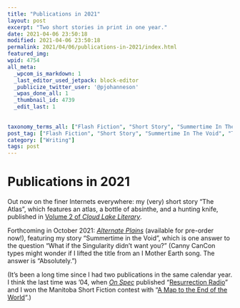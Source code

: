 ```yaml
---
title: "Publications in 2021"
layout: post
excerpt: "Two short stories in print in one year."
date: 2021-04-06 23:50:18
modified: 2021-04-06 23:50:18
permalink: 2021/04/06/publications-in-2021/index.html
featured_img: 
wpid: 4754
all_meta: 
  _wpcom_is_markdown: 1
  _last_editor_used_jetpack: block-editor
  _publicize_twitter_user: '@pjohanneson'
  _wpas_done_all: 1
  _thumbnail_id: 4739
  _edit_last: 1
  
  
taxonomy_terms_all: ["Flash Fiction", "Short Story", "Summertime In The Void", "The Atlas", "Writing"]
post_tag: ["Flash Fiction", "Short Story", "Summertime In The Void", "The Atlas"]
category: ["Writing"]
tags: post
---
```


# Publications in 2021

Out now on the finer Internets everywhere: my (very) short story “The Atlas”, which features an atlas, a bottle of absinthe, and a hunting knife, published in [Volume 2 of *Cloud Lake Literary*](https://www.cloudlakeliterary.ca/volume-two).

Forthcoming in October 2021: *[Alternate Plains](https://www.greatplains.mb.ca/product/alternate-plains/)* (available for pre-order now!), featuring my story “Summertime in the Void”, which is one answer to the question “What if the Singularity didn’t want you?” (Canny CanCon types might wonder if I lifted the title from an I Mother Earth song. The answer is “Absolutely.”)

(It’s been a long time since I had two publications in the same calendar year. I think the last time was ’04, when [*On Spec*](https://onspec.ca/) published “[Resurrection Radio](https://patrickjohanneson.com/story/resurrection-radio/)” and I won the Manitoba Short Fiction contest with “[A Map to the End of the World](https://patrickjohanneson.com/story/a-map-to-the-end-of-the-world/)“.)